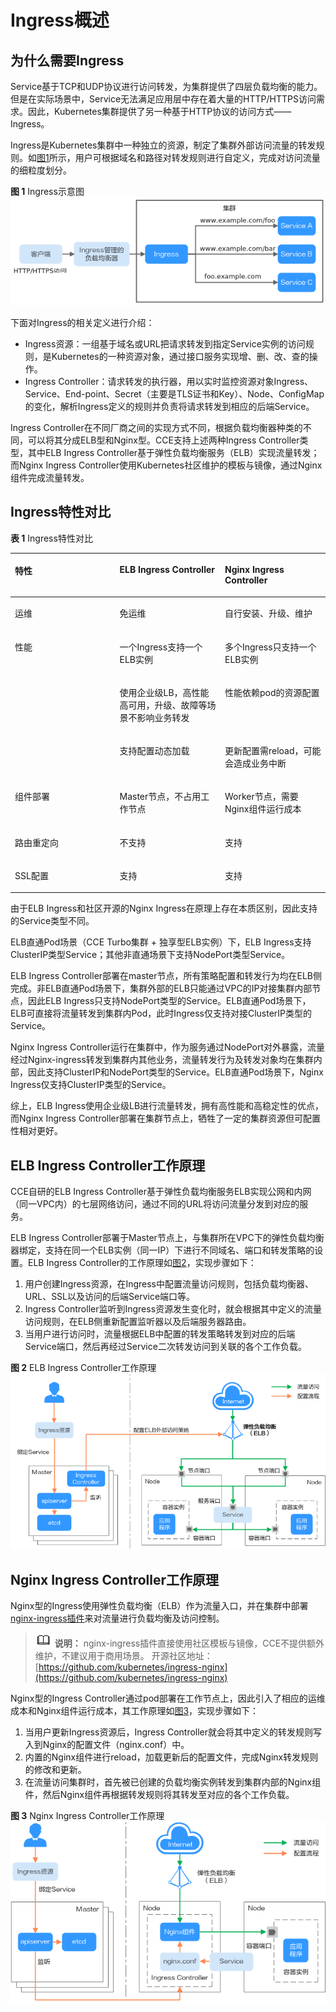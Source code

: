 # Ingress概述<a name="cce_10_0094"></a>

## 为什么需要Ingress<a name="section17868123416122"></a>

Service基于TCP和UDP协议进行访问转发，为集群提供了四层负载均衡的能力。但是在实际场景中，Service无法满足应用层中存在着大量的HTTP/HTTPS访问需求。因此，Kubernetes集群提供了另一种基于HTTP协议的访问方式——Ingress。

Ingress是Kubernetes集群中一种独立的资源，制定了集群外部访问流量的转发规则。如[图1](#fig18155819416)所示，用户可根据域名和路径对转发规则进行自定义，完成对访问流量的细粒度划分。

**图 1**  Ingress示意图<a name="fig18155819416"></a>  
![](figures/Ingress示意图.png "Ingress示意图")

下面对Ingress的相关定义进行介绍：

-   Ingress资源：一组基于域名或URL把请求转发到指定Service实例的访问规则，是Kubernetes的一种资源对象，通过接口服务实现增、删、改、查的操作。
-   Ingress Controller：请求转发的执行器，用以实时监控资源对象Ingress、Service、End-point、Secret（主要是TLS证书和Key）、Node、ConfigMap的变化，解析Ingress定义的规则并负责将请求转发到相应的后端Service。

Ingress Controller在不同厂商之间的实现方式不同，根据负载均衡器种类的不同，可以将其分成ELB型和Nginx型。CCE支持上述两种Ingress Controller类型，其中ELB Ingress Controller基于弹性负载均衡服务（ELB）实现流量转发；而Nginx Ingress Controller使用Kubernetes社区维护的模板与镜像，通过Nginx组件完成流量转发。

## Ingress特性对比<a name="section13511317151118"></a>

**表 1**  Ingress特性对比

<a name="table10511517181113"></a>
<table><thead align="left"><tr id="row75114173117"><th class="cellrowborder" valign="top" width="33.24332433243324%" id="mcps1.2.4.1.1"><p id="p451120176115"><a name="p451120176115"></a><a name="p451120176115"></a>特性</p>
</th>
<th class="cellrowborder" valign="top" width="33.423342334233425%" id="mcps1.2.4.1.2"><p id="p185113172114"><a name="p185113172114"></a><a name="p185113172114"></a>ELB Ingress Controller</p>
</th>
<th class="cellrowborder" valign="top" width="33.33333333333333%" id="mcps1.2.4.1.3"><p id="p165112017151117"><a name="p165112017151117"></a><a name="p165112017151117"></a>Nginx Ingress Controller</p>
</th>
</tr>
</thead>
<tbody><tr id="row55117175111"><td class="cellrowborder" valign="top" width="33.24332433243324%" headers="mcps1.2.4.1.1 "><p id="p15111917181112"><a name="p15111917181112"></a><a name="p15111917181112"></a>运维</p>
</td>
<td class="cellrowborder" valign="top" width="33.423342334233425%" headers="mcps1.2.4.1.2 "><p id="p4511191711114"><a name="p4511191711114"></a><a name="p4511191711114"></a>免运维</p>
</td>
<td class="cellrowborder" valign="top" width="33.33333333333333%" headers="mcps1.2.4.1.3 "><p id="p9511161720113"><a name="p9511161720113"></a><a name="p9511161720113"></a>自行安装、升级、维护</p>
</td>
</tr>
<tr id="row051116176117"><td class="cellrowborder" rowspan="3" valign="top" width="33.24332433243324%" headers="mcps1.2.4.1.1 "><p id="p551112176115"><a name="p551112176115"></a><a name="p551112176115"></a>性能</p>
</td>
<td class="cellrowborder" valign="top" width="33.423342334233425%" headers="mcps1.2.4.1.2 "><p id="p145119177112"><a name="p145119177112"></a><a name="p145119177112"></a>一个Ingress支持一个ELB实例</p>
</td>
<td class="cellrowborder" valign="top" width="33.33333333333333%" headers="mcps1.2.4.1.3 "><p id="p145111417191116"><a name="p145111417191116"></a><a name="p145111417191116"></a>多个Ingress只支持一个ELB实例</p>
</td>
</tr>
<tr id="row4511101711111"><td class="cellrowborder" valign="top" headers="mcps1.2.4.1.1 "><p id="p3511617111117"><a name="p3511617111117"></a><a name="p3511617111117"></a>使用企业级LB，高性能高可用，升级、故障等场景不影响业务转发</p>
</td>
<td class="cellrowborder" valign="top" headers="mcps1.2.4.1.2 "><p id="p8511117101111"><a name="p8511117101111"></a><a name="p8511117101111"></a>性能依赖pod的资源配置</p>
</td>
</tr>
<tr id="row155117172115"><td class="cellrowborder" valign="top" headers="mcps1.2.4.1.1 "><p id="p95118175111"><a name="p95118175111"></a><a name="p95118175111"></a>支持配置动态加载</p>
</td>
<td class="cellrowborder" valign="top" headers="mcps1.2.4.1.2 "><p id="p12511121721118"><a name="p12511121721118"></a><a name="p12511121721118"></a>更新配置需reload，可能会造成业务中断</p>
</td>
</tr>
<tr id="row651121711115"><td class="cellrowborder" valign="top" width="33.24332433243324%" headers="mcps1.2.4.1.1 "><p id="p185111017131111"><a name="p185111017131111"></a><a name="p185111017131111"></a>组件部署</p>
</td>
<td class="cellrowborder" valign="top" width="33.423342334233425%" headers="mcps1.2.4.1.2 "><p id="p1511917111117"><a name="p1511917111117"></a><a name="p1511917111117"></a>Master节点，不占用工作节点</p>
</td>
<td class="cellrowborder" valign="top" width="33.33333333333333%" headers="mcps1.2.4.1.3 "><p id="p451171741110"><a name="p451171741110"></a><a name="p451171741110"></a>Worker节点，需要Nginx组件运行成本</p>
</td>
</tr>
<tr id="row1351111713118"><td class="cellrowborder" valign="top" width="33.24332433243324%" headers="mcps1.2.4.1.1 "><p id="p651131771119"><a name="p651131771119"></a><a name="p651131771119"></a>路由重定向</p>
</td>
<td class="cellrowborder" valign="top" width="33.423342334233425%" headers="mcps1.2.4.1.2 "><p id="p9511131716116"><a name="p9511131716116"></a><a name="p9511131716116"></a>不支持</p>
</td>
<td class="cellrowborder" valign="top" width="33.33333333333333%" headers="mcps1.2.4.1.3 "><p id="p951121714112"><a name="p951121714112"></a><a name="p951121714112"></a>支持</p>
</td>
</tr>
<tr id="row8511817191119"><td class="cellrowborder" valign="top" width="33.24332433243324%" headers="mcps1.2.4.1.1 "><p id="p551111712112"><a name="p551111712112"></a><a name="p551111712112"></a>SSL配置</p>
</td>
<td class="cellrowborder" valign="top" width="33.423342334233425%" headers="mcps1.2.4.1.2 "><p id="p5511141711110"><a name="p5511141711110"></a><a name="p5511141711110"></a>支持</p>
</td>
<td class="cellrowborder" valign="top" width="33.33333333333333%" headers="mcps1.2.4.1.3 "><p id="p1651151791112"><a name="p1651151791112"></a><a name="p1651151791112"></a>支持</p>
</td>
</tr>
</tbody>
</table>

由于ELB Ingress和社区开源的Nginx Ingress在原理上存在本质区别，因此支持的Service类型不同。

ELB直通Pod场景（CCE Turbo集群 + 独享型ELB实例）下，ELB Ingress支持ClusterIP类型Service；其他非直通场景下支持NodePort类型Service。

ELB Ingress Controller部署在master节点，所有策略配置和转发行为均在ELB侧完成。非ELB直通Pod场景下，集群外部的ELB只能通过VPC的IP对接集群内部节点，因此ELB Ingress只支持NodePort类型的Service。ELB直通Pod场景下，ELB可直接将流量转发到集群内Pod，此时Ingress仅支持对接ClusterIP类型的Service。

Nginx Ingress Controller运行在集群中，作为服务通过NodePort对外暴露，流量经过Nginx-ingress转发到集群内其他业务，流量转发行为及转发对象均在集群内部，因此支持ClusterIP和NodePort类型的Service。ELB直通Pod场景下，Nginx Ingress仅支持ClusterIP类型的Service。

综上，ELB Ingress使用企业级LB进行流量转发，拥有高性能和高稳定性的优点，而Nginx Ingress Controller部署在集群节点上，牺牲了一定的集群资源但可配置性相对更好。

## ELB Ingress Controller工作原理<a name="section162271821192312"></a>

CCE自研的ELB Ingress Controller基于弹性负载均衡服务ELB实现公网和内网（同一VPC内）的七层网络访问，通过不同的URL将访问流量分发到对应的服务。

ELB Ingress Controller部署于Master节点上，与集群所在VPC下的弹性负载均衡器绑定，支持在同一个ELB实例（同一IP）下进行不同域名、端口和转发策略的设置。ELB Ingress Controller的工作原理如[图2](#fig122542486129)，实现步骤如下：

1.  用户创建Ingress资源，在Ingress中配置流量访问规则，包括负载均衡器、URL、SSL以及访问的后端Service端口等。
2.  Ingress Controller监听到Ingress资源发生变化时，就会根据其中定义的流量访问规则，在ELB侧重新配置监听器以及后端服务器路由。
3.  当用户进行访问时，流量根据ELB中配置的转发策略转发到对应的后端Service端口，然后再经过Service二次转发访问到关联的各个工作负载。

**图 2**  ELB Ingress Controller工作原理<a name="fig122542486129"></a>  
![](figures/ELB-Ingress-Controller工作原理.png "ELB-Ingress-Controller工作原理")

## Nginx Ingress Controller工作原理<a name="section1973674703410"></a>

Nginx型的Ingress使用弹性负载均衡（ELB）作为流量入口，并在集群中部署[nginx-ingress插件](nginx-ingress.md)来对流量进行负载均衡及访问控制。

>![](public_sys-resources/icon-note.gif) **说明：** 
>nginx-ingress插件直接使用社区模板与镜像，CCE不提供额外维护，不建议用于商用场景。
>开源社区地址：[https://github.com/kubernetes/ingress-nginx](https://github.com/kubernetes/ingress-nginx)

Nginx型的Ingress Controller通过pod部署在工作节点上，因此引入了相应的运维成本和Nginx组件运行成本，其工作原理如[图3](#fig2042781115133)，实现步骤如下：

1.  当用户更新Ingress资源后，Ingress Controller就会将其中定义的转发规则写入到Nginx的配置文件（nginx.conf）中。
2.  内置的Nginx组件进行reload，加载更新后的配置文件，完成Nginx转发规则的修改和更新。
3.  在流量访问集群时，首先被已创建的负载均衡实例转发到集群内部的Nginx组件，然后Nginx组件再根据转发规则将其转发至对应的各个工作负载。

**图 3**  Nginx Ingress Controller工作原理<a name="fig2042781115133"></a>  
![](figures/Nginx-Ingress-Controller工作原理.png "Nginx-Ingress-Controller工作原理")

